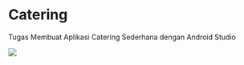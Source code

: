 # Catering
Tugas Membuat Aplikasi Catering Sederhana dengan Android Studio


<img src="https://drive.google.com/file/d/1WN8jN9gkx17DRyzeB_JW-5NCbFnoJJp_/view?usp=sharing" data-canonical-src="https://drive.google.com/file/d/1gwOdWAKrT9x1f1SxYcAMwP_A2BprGkYl/view?usp=sharing" style="max-width:100%;">



